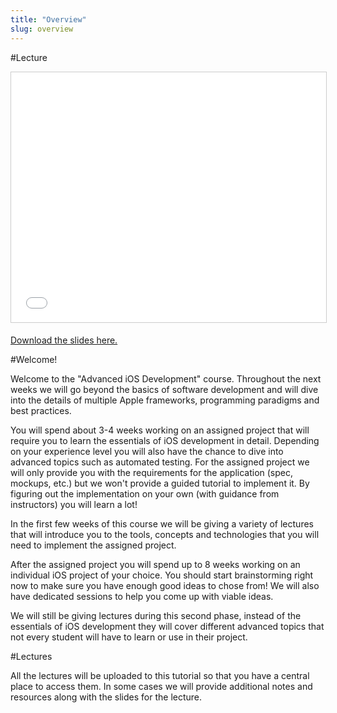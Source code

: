 ```yaml
---
title: "Overview"
slug: overview
---
```


#Lecture

<iframe src="//www.slideshare.net/slideshow/embed_code/key/Ms339ucv2mWvVD" width="100%" height="400" frameborder="0" marginwidth="0" marginheight="0" scrolling="no" style="border:1px solid #CCC; border-width:1px; margin-bottom:5px; max-width: 100%;" allowfullscreen> </iframe>

[Download the slides here.](https://s3.amazonaws.com/mgwu-misc/MS-17/Slides/GettingStarted-MS-iOS.pdf)

#Welcome!

Welcome to the "Advanced iOS Development" course. Throughout the next weeks we will go beyond the basics of software development and will dive into the details of multiple Apple frameworks, programming paradigms and best practices.

You will spend about 3-4 weeks working on an assigned project that will require you to learn the essentials of iOS development in detail. Depending on your experience level you will also have the chance to dive into advanced topics such as automated testing. For the assigned project we will only provide you with the requirements for the application (spec, mockups, etc.) but we won't provide a guided tutorial to implement it. By figuring out the implementation on your own (with guidance from instructors) you will learn a lot!

In the first few weeks of this course we will be giving a variety of lectures that will introduce you to the tools, concepts and technologies that you will need to implement the assigned project.

After the assigned project you will spend up to 8 weeks working on an individual iOS project of your choice. You should start brainstorming right now to make sure you have enough good ideas to chose from! We will also have dedicated sessions to help you come up with viable ideas.

We will still be giving lectures during this second phase, instead of the essentials of iOS development they will cover different advanced topics that not every student will have to learn or use in their project.

#Lectures

All the lectures will be uploaded to this tutorial so that you have a central place to access them. In some cases we will provide additional notes and resources along with the slides for the lecture.